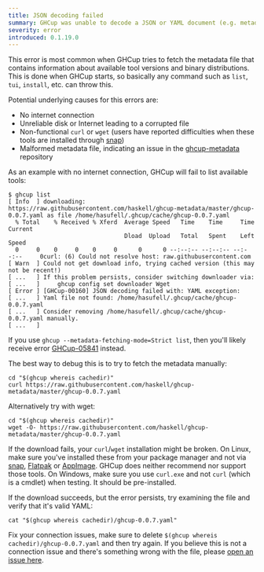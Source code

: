 ```yaml
---
title: JSON decoding failed
summary: GHCup was unable to decode a JSON or YAML document (e.g. metadata file)
severity: error
introduced: 0.1.19.0
---
```


This error is most common when GHCup tries to fetch the metadata file that contains information
about available tool versions and binary distributions. This is done when GHCup starts, so basically
any command such as `list`, `tui`, `install`, etc. can throw this.

Potential underlying causes for this errors are:

* No internet connection
* Unreliable disk or Internet leading to a corrupted file
* Non-functional `curl` or `wget` (users have reported difficulties when these tools are installed through [snap](https://snapcraft.io/))
* Malformed metadata file, indicating an issue in the [ghcup-metadata](https://github.com/haskell/ghcup-metadata) repository

As an example with no internet connection, GHCup  will fail to list available tools:

```
$ ghcup list
[ Info  ] downloading: https://raw.githubusercontent.com/haskell/ghcup-metadata/master/ghcup-0.0.7.yaml as file /home/hasufell/.ghcup/cache/ghcup-0.0.7.yaml
  % Total    % Received % Xferd  Average Speed   Time    Time     Time  Current
                                 Dload  Upload   Total   Spent    Left  Speed
  0     0    0     0    0     0      0      0 --:--:-- --:--:-- --:--:--     0curl: (6) Could not resolve host: raw.githubusercontent.com
[ Warn  ] Could not get download info, trying cached version (this may not be recent!)
[ ...   ] If this problem persists, consider switching downloader via:
[ ...   ]     ghcup config set downloader Wget
[ Error ] [GHCup-00160] JSON decoding failed with: YAML exception:
[ ...   ] Yaml file not found: /home/hasufell/.ghcup/cache/ghcup-0.0.7.yaml
[ ...   ] Consider removing /home/hasufell/.ghcup/cache/ghcup-0.0.7.yaml manually.
[ ...   ]
```

If you use `ghcup --metadata-fetching-mode=Strict list`, then you'll likely receive error
[GHCup-05841](https://errors.haskell.org/messages/GHCup-05841/) instead.

The best way to debug this is to try to fetch the metadata manually:

```
cd "$(ghcup whereis cachedir)"
curl https://raw.githubusercontent.com/haskell/ghcup-metadata/master/ghcup-0.0.7.yaml
```

Alternatively try with wget:

```
cd "$(ghcup whereis cachedir)"
wget -O- https://raw.githubusercontent.com/haskell/ghcup-metadata/master/ghcup-0.0.7.yaml
```

If the download fails, your `curl`/`wget` installation might be broken. On Linux, make sure you've installed
these from your package manager and not via [snap](https://snapcraft.io/), [Flatpak](https://flatpak.org/) or [AppImage](https://appimage.org/). GHCup does neither recommend nor support those tools.
On Windows, make sure you use `curl.exe` and not `curl` (which is a cmdlet) when testing. It should be pre-installed.

If the download succeeds, but the error persists, try examining the file and verify that it's valid YAML:

```
cat "$(ghcup whereis cachedir)/ghcup-0.0.7.yaml"
```

Fix your connection issues, make sure to delete `$(ghcup whereis cachedir)/ghcup-0.0.7.yaml` and then try again.
If you believe this is not a connection issue and there's something wrong with the file, please [open an issue here](https://github.com/haskell/ghcup-metadata/issues).

